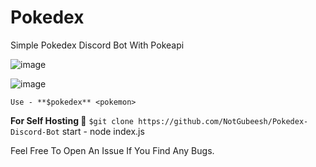 # Pokedex

 Simple Pokedex Discord Bot With Pokeapi 
                                
   ![image](https://user-images.githubusercontent.com/80934417/119801724-9a50fe00-befb-11eb-83c1-bc4ed98a8880.png)


![image](https://user-images.githubusercontent.com/80934417/119802282-0cc1de00-befc-11eb-9965-1e5af8e6cbc4.png)
 
 `Use - **$pokedex** <pokemon>`
 
 **For Self Hosting 🚩**
   ```$git clone https://github.com/NotGubeesh/Pokedex-Discord-Bot```
    start - node index.js
 
 Feel Free To Open An Issue If You Find Any Bugs.
